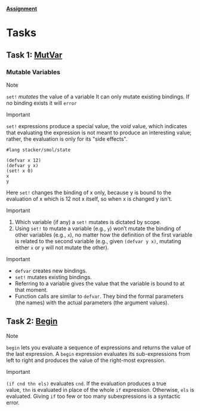 **[Assignment](http://cs.brown.edu/courses/csci1730/2022/smol.html)**


# Tasks
## Task 1: [MutVar](https://script.google.com/a/macros/brown.edu/s/AKfycbyOWF819avuY6uh0PlP-GAVNCZc0xHucUuzgaJD8ZLng5b329uzM2jVsN1zJGMyk5PAgQ/exec?tutorial=mut-vars&userId=rohit_mohnani)
### Mutable Variables
> [!note] 
> `set!` _mutates_ the value of a variable
> It can only mutate existing bindings. If no binding exists it will `error`

> [!important] 
> `set!` expressions produce a special value, the _void_ value, which indicates that evaluating the expression is not meant to produce an interesting value; rather, the evaluation is only for its "side effects".

```racket
#lang stacker/smol/state

(defvar x 12)
(defvar y x)
(set! x 0)
x
y

```

Here `set!` changes the binding of x only, because y is bound to the evaluation of x which is 12 not x itself, so when x is changed y isn't.

> [!important] 
> 1.  Which variable (if any) a `set!` mutates is dictated by scope.
> 2.  Using `set!` to mutate a variable (e.g., `y`) won’t mutate the binding of other variables (e.g., `x`), no matter how the definition of the first variable is related to the second variable (e.g., given `(defvar y x)`, mutating either `x` or `y` will not mutate the other).

> [!important] 
> -   `defvar` creates new bindings.
> - `set!` mutates existing bindings.
> - Referring to a variable gives the value that the variable is bound to at that moment.
> - Function calls are similar to `defvar`. They bind the formal parameters (the names) with the actual parameters (the argument values).


## Task 2: [Begin](https://script.google.com/a/macros/brown.edu/s/AKfycbyOWF819avuY6uh0PlP-GAVNCZc0xHucUuzgaJD8ZLng5b329uzM2jVsN1zJGMyk5PAgQ/exec?tutorial=begin&userId=rohit_mohnani)
> [!note] 
> `begin` lets you evaluate a sequence of expressions and returns the value of the last expression.
> A `begin` expression evaluates its sub-expressions from left to right and produces the value of the right-most expression.

> [!important] 
> `(if cnd thn els)` evaluates `cnd`. If the evaluation produces a true value, `thn` is evaluated in place of the whole `if` expression. Otherwise, `els` is evaluated.
> Giving `if` too few or too many subexpressions is a syntactic error.










